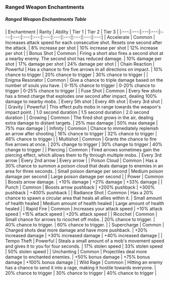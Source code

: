 ### Ranged Weapon Enchantments

<div class='classTable wide'>

##### Ranged Weapon Enchantments Table

| Enchantment | Rarity | Ability | Tier 1 | Tier 2 | Tier 3 |
|:---:|:---:|:---|:---:|:---:|:---:|:---:|:---:|:---:|:---:|:---:|:---:|:---:|:---:|
| Accelerate | Common | Increases attack speed for each consecutive shot. Resets one second after the attack. | 8% increase per shot | 10% increase per shot | 12% increase per shot |
| Bonus Shot | Common | Firing a short also fires a second shot at a nearby enemy. The second shot has reduced damage. | 10% damage per shot | 17% damage per shot | 24% damage per shot |
| Chain Reaction | Powerful | Has a chance to fire five arrows in all directions on impact. | 10% chance to trigger | 20% chance to trigger | 30% chance to trigger |
| Enigma Resonator | Common | Give a chance to triple damage based on the number of souls you have. | 0-15% chance to trigger | 0-20% chance to trigger | 0-25% chance to trigger |
| Fuse Shot | Common | Every few shots has a timed charge that explodes one second after impact, dealing 100% damage to nearby mobs. | Every 5th shot | Every 4th shot | Every 3rd shot |
| Gravity | Powerful | This effect pulls mobs in range towards the weapon's impact point. | 1.0 second duration | 1.5 second duration | 2.0 second duration |
| Growing | Common | The fired shot grows in the air, dealing extra damage to distant targets. | 25% max damage | 50% max damage | 75% max damage |
| Infinity | Common | Chance to immediately replenish an arrow after shooting | 16% chance to trigger | 32% chance to trigger | 48% chance to trigger |
| Multishot | Common | Grants the chance to fire five arrows at once. | 20% change to trigger | 30% change to trigger | 40% change to trigger |
| Piercing | Common | Fired arrows sometimes gain the piercing effect, which allows them to fly through multiple mobs. | Every 3rd arrow | Every 2nd arrow | Every arrow |
| Poison Cloud | Common | Has a 30% chance to summon a poison cloud that deals damage to enemies in an area for three seconds. | Small poison damage per second | Medium poison damage per second | Large poison damage per second |
| Power | Common | Boosts arrow damage. | +10% damage | +21% damage | +33% damage |
| Punch | Common | Boosts arrow pushback | +200% pushback | +300% pushback | +400% pushback |
| Radiance Shot | Common | Has a 20% chance to spawn a circular area that heals all allies within it. | Small amount of health healed | Medium amount of health healed | Large amount of health healed |
| Rapid Fire | Common | Increases your attack speed | +10% attack speed | +15% attack speed | +20% attack speed |
| Ricochet | Common | Small chance for arrows to ricochet off mobs. | 20% chance to trigger. | 40% chance to trigger. | 60% chance to trigger. |
| Supercharge | Common | Charged shots deal more damage and have more pushback. | +20% increased damage | +30% increased damage | +40% increased damage |
| Tempo Theft | Powerful | Steals a small amount of a mob's movement speed and gives it to you for four seconds. | 17% stolen speed | 33% stolen speed | 50% stolen speed |
| Unchanting | Common | Projectiles deal more damage to enchanted enemies. | +50% bonus damage | +75% bonus damage | +100% bonus damage |
| Wild Rage | Common | Hitting an enemy has a chance to send it into a rage, making it hostile towards everyone. | 20% chance to trigger | 30% chance to trigger | 40% chance to trigger |
</div>

